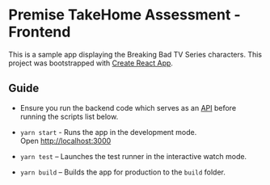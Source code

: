 # Premise TakeHome Assessment - Frontend 


This is a sample app displaying the Breaking Bad TV Series characters. This project was bootstrapped with [Create React App](https://github.com/facebook/create-react-app).

## Guide

* Ensure you run the backend code which serves as an [API](https://github.com/mel-michael/premise-sample-api) before running the scripts list below.
*  `yarn start` - Runs the app in the development mode.\
Open [http://localhost:3000](http://localhost:3000)

* `yarn test` – Launches the test runner in the interactive watch mode.

* `yarn build` – Builds the app for production to the `build` folder.


